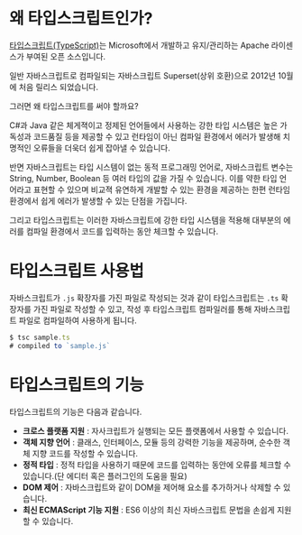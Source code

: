 # 왜 타입스크립트인가?

[타입스크립트(TypeScript)](https://www.typescriptlang.org/)는 Microsoft에서 개발하고 유지/관리하는 Apache 라이센스가 부여된 오픈 소스입니다.

일반 자바스크립트로 컴파일되는 자바스크립트 Superset(상위 호환)으로 2012년 10월에 처음 릴리스 되었습니다.



그러면 왜 타입스크립트를 써야 할까요?



C#과 Java 같은 체게젹이고 정제된 언어들에서 사용하는 강한 타입 시스템은 높은 가독성과 코드품질 등을 제공할 수 있고 런타임이 아닌 컴파일 환경에서 에러가 발생해 치명적인 오류들을 더욱더 쉽게 잡아낼 수 있습니다.

반면 자바스크립트는 타입 시스템이 없는 동적 프로그래밍 언어로, 자바스크립트 변수는 String, Number, Boolean 등 여러 타입의 값을 가질 수 있습니다.  이를 약한 타입 언어라고 표현할 수 있으며 비교젹 유연하게 개발할 수 있는 환경을 제공하는 한편 런타임 환경에서 쉽게 에러가 발생할 수 있는 단점을 가집니다.

그리고 타입스크립트는 이러한 자바스크립트에 강한 타입 시스템을 적용해 대부분의 에러를 컴파일 환경에서 코드를 입력하는 동안 체크할 수 있습니다.





# 타입스크립트 사용법

자바스크립트가 `.js` 확장자를 가진 파일로 작성되는 것과 같이 타입스크립트는 `.ts` 확장자를 가진 파일로 작성할 수 있고, 작성 후 타입스크립트 컴파일러를 통해 자바스크립트 파일로 컴파일하여 사용하게 됩니다.

```js
$ tsc sample.ts
# compiled to `sample.js`
```





# 타입스크립트의 기능

타입스크립트의 기능은 다음과 같습니다.

- **크로스 플랫폼 지원** : 자사크립트가 실행되는 모든 플랫폼에서 사용할 수 있습니다.
- **객체 지향 언어** : 클래스, 인터페이스, 모듈 등의 강력한 기능을 제공하며, 순수한 객체 지향 코드를 작성할 수 있습니다.
- **정적 타입** : 정적 타입을 사용하기 때문에 코드를 입력하는 동안에 오류를 체크할 수 있습니다.(단 에디터 혹은 플러그인의 도움을 필요)
- **DOM 제어** : 자바스크립트와 같이 DOM을 제어해 요소를 추가하거나 삭제할 수 있습니다.
- **최신 ECMAScript 기능 지원** : ES6 이상의 최신 자바스크립트 문법을 손쉽게 지원할 수 있습니다.
